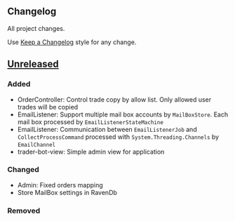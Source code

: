 ## Changelog

All project changes.

Use [Keep a Changelog](https://keepachangelog.com/ru/1.0.0/) style for any change.

## [Unreleased]()

### Added

+ OrderController: Control trade copy by allow list. Only allowed user trades will be copied
+ EmailListener: Support multiple mail box accounts by `MailBoxStore`. Each mail box processed by `EmailListenerStateMachine`
+ EmailListener: Communication between `EmailListenerJob` and `CollectProcessCommand` processed with `System.Threading.Channels` by `EmailChannel`
+ trader-bot-view: Simple admin view for application

### Changed

+ Admin: Fixed orders mapping
+ Store MailBox settings in RavenDb

### Removed

